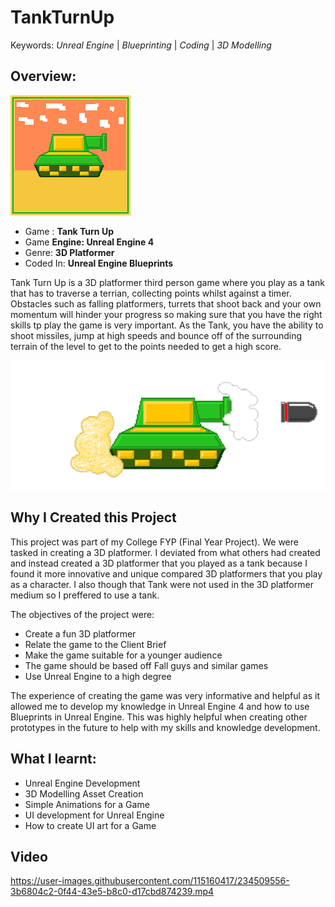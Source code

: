 # TankTurnUp
Keywords: *Unreal Engine* | *Blueprinting* | *Coding* | *3D Modelling*

## Overview:
![Image](https://github.com/SageEkpang/TankTurnUp/blob/main/Tank.png)
- Game : **Tank Turn Up**
- Game **Engine: Unreal Engine 4**
- Genre: **3D Platformer**
- Coded In: **Unreal Engine Blueprints**

Tank Turn Up is a 3D platformer third person game where you play as a tank that has to traverse a terrian, collecting points whilst against a timer. Obstacles such as falling platformers, turrets that shoot back and your own momentum will hinder your progress so making sure that you have the right skills tp play the game is very important. As the Tank, you have the ability to shoot missiles, jump at high speeds and bounce off of the surrounding terrain of the level to get to the points needed to get a high score.

![Tank Image](https://github.com/SageEkpang/TankTurnUp/blob/main/sprite_13.png)

## Why I Created this Project
This project was part of my College FYP (Final Year Project). We were tasked in creating a 3D platformer. I deviated from what others had created and instead created a 3D platformer that you played as a tank because I found it more innovative and unique compared 3D platformers that you play as a character. I also though that Tank were not used in the 3D platformer medium so I preffered to use a tank.

The objectives of the project were:
- Create a fun 3D platformer
- Relate the game to the Client Brief
- Make the game suitable for a younger audience
- The game should be based off Fall guys and similar games
- Use Unreal Engine to a high degree

The experience of creating the game was very informative and helpful as it allowed me to develop my knowledge in Unreal Engine 4 and how to use Blueprints in Unreal Engine. This was highly helpful when creating other prototypes in the future to help with my skills and knowledge development.

## What I learnt:
- Unreal Engine Development
- 3D Modelling Asset Creation
- Simple Animations for a Game
- UI development for Unreal Engine
- How to create UI art for a Game

## Video



https://user-images.githubusercontent.com/115160417/234509556-3b6804c2-0f44-43e5-b8c0-d17cbd874239.mp4



